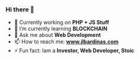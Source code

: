 ### Hi there 👋

<!--
**johnLitoBardinas/johnLitoBardinas** is a ✨ _special_ ✨ repository because its `README.md` (this file) appears on your GitHub profile.

Here are some ideas to get you started:
-->

- 💼 Currently working on **PHP + JS Stuff**
- 📙 I’m currently learning **BLOCKCHAIN**
- 💬 Ask me about **Web Development**
- 📫 How to reach me: **www.jlbardinas.com**
- ⚡ Fun fact: Iam a **Investor, Web Developer, Stoic**
